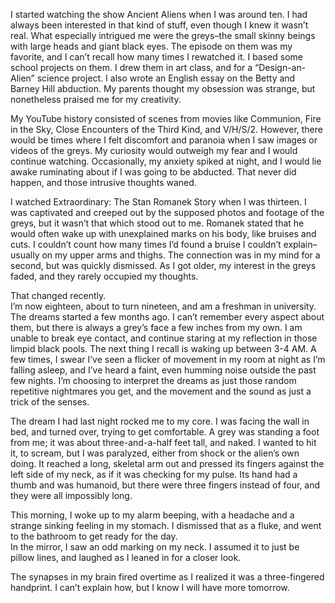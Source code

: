 I started watching the show Ancient Aliens when I was around ten.  I had always been interested in that kind of stuff, even though I knew it wasn’t real.  What especially intrigued me were the greys–the small skinny beings with large heads and giant black eyes.  The episode on them was my favorite, and I can’t recall how many times I rewatched it.  I based some school projects on them.  I drew them in art class, and for a “Design-an-Alien” science project.  I also wrote an English essay on the Betty and Barney Hill abduction.  My parents thought my obsession was strange, but nonetheless praised me for my creativity.

My YouTube history consisted of scenes from movies like Communion, Fire in the Sky, Close Encounters of the Third Kind, and V/H/S/2.  However, there would be times where I felt discomfort and paranoia when I saw images or videos of the greys.  My curiosity would outweigh my fear and I would continue watching.  Occasionally, my anxiety spiked at night, and I would lie awake ruminating about if I was going to be abducted.  That never did happen, and those intrusive thoughts waned.

I watched Extraordinary: The Stan Romanek Story when I was thirteen.  I was captivated and creeped out by the supposed photos and footage of the greys, but it wasn’t that which stood out to me.  Romanek stated that he would often wake up with unexplained marks on his body, like bruises and cuts.  I couldn’t count how many times I’d found a bruise I couldn’t explain–usually on my upper arms and thighs.  The connection was in my mind for a second, but was quickly dismissed.  As I got older, my interest in the greys faded, and they rarely occupied my thoughts.  

That changed recently.  
I’m now eighteen, about to turn nineteen, and am a freshman in university.  The dreams started a few months ago.  I can’t remember every aspect about them, but there is always a grey’s face a few inches from my own.  I am unable to break eye contact, and continue staring at my reflection in those limpid black pools.  The next thing I recall is waking up between 3-4 AM.  A few times, I swear I’ve seen a flicker of movement in my room at night as I’m falling asleep, and I’ve heard a faint, even humming noise outside the past few nights.  I’m choosing to interpret the dreams as just those random repetitive nightmares you get, and the movement and the sound as just a trick of the senses.

The dream I had last night rocked me to my core.  I was facing the wall in bed, and turned over, trying to get comfortable.  A grey was standing a foot from me; it was about three-and-a-half feet tall, and naked.  I wanted to hit it, to scream, but I was paralyzed, either from shock or the alien’s own doing.  It reached a long, skeletal arm out and pressed its fingers against the left side of my neck, as if it was checking for my pulse.  Its hand had a thumb and was humanoid, but there were three fingers instead of four, and they were all impossibly long.

This morning, I woke up to my alarm beeping, with a headache and a strange sinking feeling in my stomach.  I dismissed that as a fluke, and went to the bathroom to get ready for the day.  
In the mirror, I saw an odd marking on my neck.  I assumed it to just be pillow lines, and laughed as I leaned in for a closer look.  

The synapses in my brain fired overtime as I realized it was a three-fingered handprint.  I can’t explain how, but I know I will have more tomorrow.  
    
